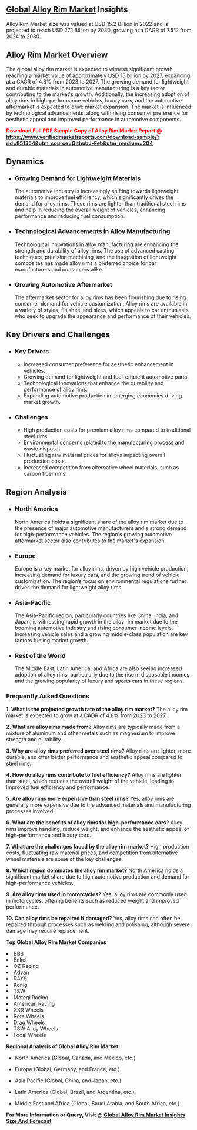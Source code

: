 <h2><a href="https://www.verifiedmarketreports.com/download-sample/?rid=851354&amp;utm_source=GithubJ&amp;utm_medium=204" target="_blank">Global Alloy Rim Market</a> Insights</h2><p>Alloy Rim Market size was valued at USD 15.2 Billion in 2022 and is projected to reach USD 27.1 Billion by 2030, growing at a CAGR of 7.5% from 2024 to 2030.</p><p> <h2>Alloy Rim Market Overview</h2> <p>The global alloy rim market is expected to witness significant growth, reaching a market value of approximately USD 15 billion by 2027, expanding at a CAGR of 4.8% from 2023 to 2027. The growing demand for lightweight and durable materials in automotive manufacturing is a key factor contributing to the market's growth. Additionally, the increasing adoption of alloy rims in high-performance vehicles, luxury cars, and the automotive aftermarket is expected to drive market expansion. The market is influenced by technological advancements, along with rising consumer preference for aesthetic appeal and improved performance in automotive components.</p> <p><strong><p><span class=""><span style="color: #ff0000;"><strong>Download Full PDF Sample Copy of Alloy Rim Market Report</strong> @ </span><a href="https://www.verifiedmarketreports.com/download-sample/?rid=851354&amp;utm_source=GithubJ-Feb&amp;utm_medium=204" target="_blank">https://www.verifiedmarketreports.com/download-sample/?rid=851354&amp;utm_source=GithubJ-Feb&amp;utm_medium=204</a></span></p></strong></p> <h2>Dynamics</h2> <ul> <li><h3>Growing Demand for Lightweight Materials</h3> The automotive industry is increasingly shifting towards lightweight materials to improve fuel efficiency, which significantly drives the demand for alloy rims. These rims are lighter than traditional steel rims and help in reducing the overall weight of vehicles, enhancing performance and reducing fuel consumption.</li> <li><h3>Technological Advancements in Alloy Manufacturing</h3> Technological innovations in alloy manufacturing are enhancing the strength and durability of alloy rims. The use of advanced casting techniques, precision machining, and the integration of lightweight composites has made alloy rims a preferred choice for car manufacturers and consumers alike.</li> <li><h3>Growing Automotive Aftermarket</h3> The aftermarket sector for alloy rims has been flourishing due to rising consumer demand for vehicle customization. Alloy rims are available in a variety of styles, finishes, and sizes, which appeals to car enthusiasts who seek to upgrade the appearance and performance of their vehicles.</li> </ul> <h2>Key Drivers and Challenges</h2> <ul> <li><h3>Key Drivers</h3> <ul> <li>Increased consumer preference for aesthetic enhancement in vehicles.</li> <li>Growing demand for lightweight and fuel-efficient automotive parts.</li> <li>Technological innovations that enhance the durability and performance of alloy rims.</li> <li>Expanding automotive production in emerging economies driving market growth.</li> </ul> </li> <li><h3>Challenges</h3> <ul> <li>High production costs for premium alloy rims compared to traditional steel rims.</li> <li>Environmental concerns related to the manufacturing process and waste disposal.</li> <li>Fluctuating raw material prices for alloys impacting overall production costs.</li> <li>Increased competition from alternative wheel materials, such as carbon fiber rims.</li> </ul> </li> </ul> <h2>Region Analysis</h2> <ul> <li><h3>North America</h3> North America holds a significant share of the alloy rim market due to the presence of major automotive manufacturers and a strong demand for high-performance vehicles. The region's growing automotive aftermarket sector also contributes to the market's expansion.</li> <li><h3>Europe</h3> Europe is a key market for alloy rims, driven by high vehicle production, increasing demand for luxury cars, and the growing trend of vehicle customization. The region’s focus on environmental regulations further drives the demand for lightweight alloy rims.</li> <li><h3>Asia-Pacific</h3> The Asia-Pacific region, particularly countries like China, India, and Japan, is witnessing rapid growth in the alloy rim market due to the booming automotive industry and rising consumer income levels. Increasing vehicle sales and a growing middle-class population are key factors fueling market growth.</li> <li><h3>Rest of the World</h3> The Middle East, Latin America, and Africa are also seeing increased adoption of alloy rims, particularly due to the rise in disposable incomes and the growing popularity of luxury and sports cars in these regions.</li> </ul> <h3>Frequently Asked Questions</h3> <p><strong>1. What is the projected growth rate of the alloy rim market?</strong> The alloy rim market is expected to grow at a CAGR of 4.8% from 2023 to 2027.</p> <p><strong>2. What are alloy rims made from?</strong> Alloy rims are typically made from a mixture of aluminum and other metals such as magnesium to improve strength and durability.</p> <p><strong>3. Why are alloy rims preferred over steel rims?</strong> Alloy rims are lighter, more durable, and offer better performance and aesthetic appeal compared to steel rims.</p> <p><strong>4. How do alloy rims contribute to fuel efficiency?</strong> Alloy rims are lighter than steel, which reduces the overall weight of the vehicle, leading to improved fuel efficiency and performance.</p> <p><strong>5. Are alloy rims more expensive than steel rims?</strong> Yes, alloy rims are generally more expensive due to the advanced materials and manufacturing processes involved.</p> <p><strong>6. What are the benefits of alloy rims for high-performance cars?</strong> Alloy rims improve handling, reduce weight, and enhance the aesthetic appeal of high-performance and luxury cars.</p> <p><strong>7. What are the challenges faced by the alloy rim market?</strong> High production costs, fluctuating raw material prices, and competition from alternative wheel materials are some of the key challenges.</p> <p><strong>8. Which region dominates the alloy rim market?</strong> North America holds a significant market share due to high automotive production and demand for high-performance vehicles.</p> <p><strong>9. Are alloy rims used in motorcycles?</strong> Yes, alloy rims are commonly used in motorcycles, offering benefits such as reduced weight and improved performance.</p> <p><strong>10. Can alloy rims be repaired if damaged?</strong> Yes, alloy rims can often be repaired through processes such as welding and polishing, although severe damage may require replacement.</p> </p><p><strong>Top Global Alloy Rim Market Companies</strong></p><div data-test-id=""><p><li>BBS</li><li> Enkei</li><li> OZ Racing</li><li> Advan</li><li> RAYS</li><li> Konig</li><li> TSW</li><li> Motegi Racing</li><li> American Racing</li><li> XXR Wheels</li><li> Rota Wheels</li><li> Drag Wheels</li><li> TSW Alloy Wheels</li><li> Focal Wheels</li></p><div><strong>Regional Analysis of&nbsp;Global Alloy Rim Market</strong></div><ul><li dir="ltr"><p dir="ltr">North America&nbsp;(Global, Canada, and Mexico, etc.)</p></li><li dir="ltr"><p dir="ltr">Europe (Global, Germany, and France, etc.)</p></li><li dir="ltr"><p dir="ltr">Asia Pacific&nbsp;(Global, China, and Japan, etc.)</p></li><li dir="ltr"><p dir="ltr">Latin America&nbsp;(Global, Brazil, and Argentina, etc.)</p></li><li dir="ltr">Middle East and Africa&nbsp;(Global, Saudi Arabia, and South Africa, etc.)</li></ul><p><strong>For More Information or Query, Visit @&nbsp;</strong><strong><a href="https://www.verifiedmarketreports.com/product/alloy-rim-market/?utm_source=GithubJ&amp;utm_medium=204" target="_blank">Global Alloy Rim Market Insights Size And Forecast</a></strong></p></div>
